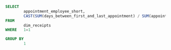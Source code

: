 
```sql average_days_between_appointments_per_employee
SELECT
        appointment_employee_short,
        CAST(SUM(days_between_first_and_last_appointment) / SUM(appointment_count - 1) AS NUMERIC(7,4)) AS average_days_between_appointments
FROM
        dim_receipts
WHERE   1=1

GROUP BY 
        1


```

<BarChart 
    title="Ø Tage zwischen Therapien"
    data={average_days_between_appointments_per_employee} 
    swapXY=true 
    x=appointment_employee_short
    y=average_days_between_appointments
    series=appointment_employee_short 
    xType=category
    sort=true
/>
